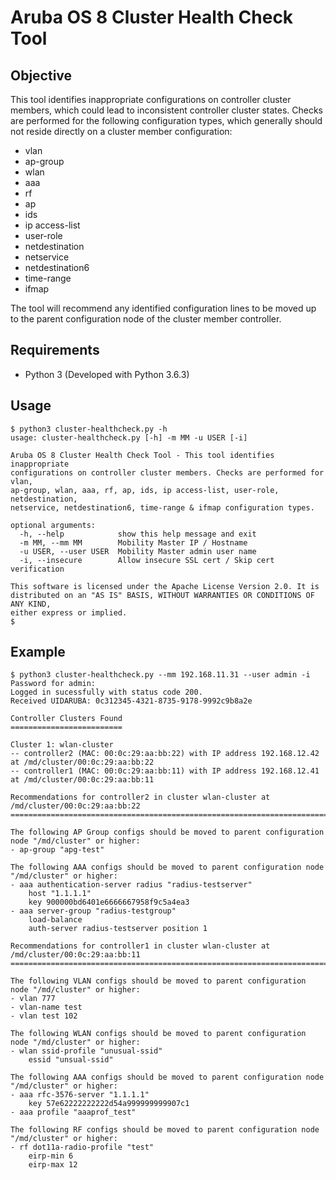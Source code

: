 # Aruba OS 8 Cluster Health Check Tool
## Objective
This tool identifies inappropriate configurations on controller cluster members, which could lead to inconsistent controller cluster states. Checks are performed for the following configuration types, which generally should not reside directly on a cluster member configuration:
* vlan
* ap-group
* wlan
* aaa
* rf
* ap
* ids
* ip access-list
* user-role
* netdestination
* netservice
* netdestination6
* time-range
* ifmap 

The tool will recommend any identified configuration lines to be moved up to the parent configuration node of the cluster member controller.

## Requirements
* Python 3 (Developed with Python 3.6.3)

## Usage
```
$ python3 cluster-healthcheck.py -h
usage: cluster-healthcheck.py [-h] -m MM -u USER [-i]

Aruba OS 8 Cluster Health Check Tool - This tool identifies inappropriate
configurations on controller cluster members. Checks are performed for vlan,
ap-group, wlan, aaa, rf, ap, ids, ip access-list, user-role, netdestination,
netservice, netdestination6, time-range & ifmap configuration types.

optional arguments:
  -h, --help            show this help message and exit
  -m MM, --mm MM        Mobility Master IP / Hostname
  -u USER, --user USER  Mobility Master admin user name
  -i, --insecure        Allow insecure SSL cert / Skip cert verification

This software is licensed under the Apache License Version 2.0. It is
distributed on an "AS IS" BASIS, WITHOUT WARRANTIES OR CONDITIONS OF ANY KIND,
either express or implied.
$ 
```
## Example
```
$ python3 cluster-healthcheck.py --mm 192.168.11.31 --user admin -i
Password for admin: 
Logged in sucessfully with status code 200.
Received UIDARUBA: 0c312345-4321-8735-9178-9992c9b8a2e

Controller Clusters Found
=========================

Cluster 1: wlan-cluster
-- controller2 (MAC: 00:0c:29:aa:bb:22) with IP address 192.168.12.42 at /md/cluster/00:0c:29:aa:bb:22
-- controller1 (MAC: 00:0c:29:aa:bb:11) with IP address 192.168.12.41 at /md/cluster/00:0c:29:aa:bb:11

Recommendations for controller2 in cluster wlan-cluster at /md/cluster/00:0c:29:aa:bb:22
======================================================================================

The following AP Group configs should be moved to parent configuration node "/md/cluster" or higher:
- ap-group "apg-test"

The following AAA configs should be moved to parent configuration node "/md/cluster" or higher:
- aaa authentication-server radius "radius-testserver"
    host "1.1.1.1"
    key 900000bd6401e6666667958f9c5a4ea3
- aaa server-group "radius-testgroup"
    load-balance
    auth-server radius-testserver position 1

Recommendations for controller1 in cluster wlan-cluster at /md/cluster/00:0c:29:aa:bb:11
======================================================================================

The following VLAN configs should be moved to parent configuration node "/md/cluster" or higher:
- vlan 777
- vlan-name test
- vlan test 102

The following WLAN configs should be moved to parent configuration node "/md/cluster" or higher:
- wlan ssid-profile "unusual-ssid"
    essid "unsual-ssid"

The following AAA configs should be moved to parent configuration node "/md/cluster" or higher:
- aaa rfc-3576-server "1.1.1.1"
    key 57e62222222222d54a999999999907c1
- aaa profile "aaaprof_test"

The following RF configs should be moved to parent configuration node "/md/cluster" or higher:
- rf dot11a-radio-profile "test"
    eirp-min 6
    eirp-max 12
```
